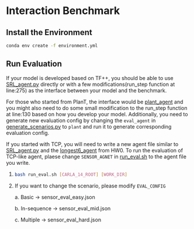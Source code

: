 # Interaction Benchmark

## Install the Environment

``` bash
conda env create -f environment.yml
```

## Run Evaluation
If your model is developed based on TF++, you should be able to use [SRL_agent.py](./SRL_agent.py) directly or with a few modifications(run_step function at line:275) as the interface between your model and the benchmark. 

For those who started from PlanT, the interface would be [plant_agent](./plant_agent.py) and you might also need to do some small modification to the run_step function at line:130 based on how you develop your model. Additionally, you need to generate new evaluation config by changing the `eval_agent` in [generate_scenarios.py](./eval_config/generate_scenarios.py) to `plant` and run it to generate corresponding evaluation config.

If you started with TCP, you will need to write a new agent file similar to [SRL_agent.py](./SRL_agent.py) and the [longest6_agent](https://github.com/HCIS-Lab/IDS_s24/blob/main/HW0/agents/TCP/longest6_agent.py) from HW0. To run the evaluation of TCP-like agent, plaese change `SENSOR_AGNET` in [run_eval.sh](./run_eval.sh) to the agent file you write.

1. ```bash
   bash run_eval.sh [CARLA_14_ROOT] [WORK_DIR] 
   ```
2. If you want to change the scenario, please modify `EVAL_CONFIG`
  
    a. Basic -> sensor_eval_easy.json
    
    b. In-sequence -> sensor_eval_mid.json
    
    c. Multiple -> sensor_eval_hard.json
